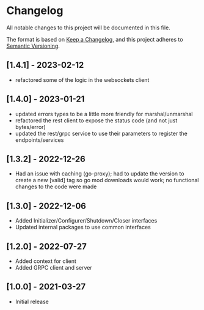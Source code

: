 # Changelog

All notable changes to this project will be documented in this file.

The format is based on [Keep a Changelog](https://keepachangelog.com/en/1.0.0/),
and this project adheres to [Semantic Versioning](https://semver.org/spec/v2.0.0.html).

## [1.4.1] - 2023-02-12

- refactored some of the logic in the websockets client

## [1.4.0] - 2023-01-21

- updated errors types to be a little more friendly for marshal/unmarshal
- refactored the rest client to expose the status code (and not just bytes/error)
- updated the rest/grpc service to use their parameters to register the endpoints/services

## [1.3.2] - 2022-12-26

- Had an issue with caching (go-proxy); had to update the version to create a new [valid] tag so go mod downloads would work; no functional changes to the code were made

## [1.3.0] - 2022-12-06

- Added Initializer/Configurer/Shutdown/Closer interfaces
- Updated internal packages to use common interfaces

## [1.2.0] - 2022-07-27

- Added context for client
- Added GRPC client and server

## [1.0.0] - 2021-03-27

- Initial release
